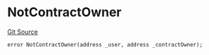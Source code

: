 # NotContractOwner
[Git Source](https://github.com/thrackle-io/rules-protocol/blob/ca661487b49e5b916c4fa8811d6bdafbe530a6c8/src/diamond/core/DiamondCut/DiamondCutLib.sol)


```solidity
error NotContractOwner(address _user, address _contractOwner);
```

